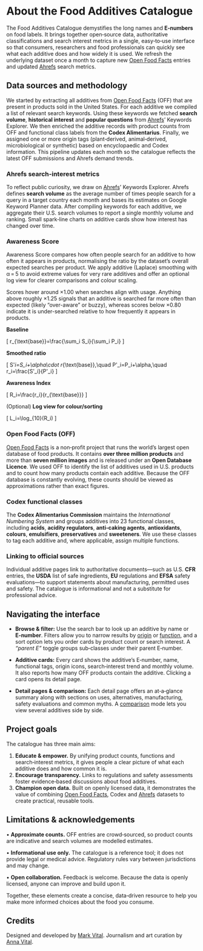 # About the Food Additives Catalogue

The Food Additives Catalogue demystifies the long names and **E‑numbers** on food labels. It brings together open‑source data, authoritative classifications and search interest metrics in a single, easy‑to‑use interface so that consumers, researchers and food professionals can quickly see what each additive does and how widely it is used. We refresh the underlying dataset once a month to capture new [Open Food Facts](https://world.openfoodfacts.org/) entries and updated [Ahrefs](https://ahrefs.com/) search metrics.

## Data sources and methodology

We started by extracting all additives from [Open Food Facts](https://world.openfoodfacts.org/) (OFF) that are present in products sold in the United States. For each additive we compiled a list of relevant search keywords. Using these keywords we fetched **search volume**, **historical interest** and **popular questions** from [Ahrefs](https://ahrefs.com/)’ Keywords Explorer. We then enriched the additive records with product counts from OFF and functional class labels from the **Codex Alimentarius**. Finally, we assigned one or more origin tags (plant‑derived, animal‑derived, microbiological or synthetic) based on encyclopaedic and Codex information. This pipeline updates each month so the catalogue reflects the latest OFF submissions and Ahrefs demand trends.

### Ahrefs search‑interest metrics

To reflect public curiosity, we draw on [Ahrefs](https://ahrefs.com/)’ Keywords Explorer. Ahrefs defines **search volume** as the average number of times people search for a query in a target country each month and bases its estimates on Google Keyword Planner data. After compiling keywords for each additive, we aggregate their U.S. search volumes to report a single monthly volume and ranking. Small spark‑line charts on additive cards show how interest has changed over time.

<a id="awareness_score"></a>
### Awareness Score

Awareness Score compares how often people search for an additive to how often it appears in products, normalising the ratio by the dataset’s overall expected searches per product. We apply additive (Laplace) smoothing with α = 5 to avoid extreme values for very rare additives and offer an optional log view for clearer comparisons and colour scaling.

Scores hover around ×1.00 when searches align with usage. Anything above roughly ×1.25 signals that an additive is searched far more often than expected (likely “over-aware” or buzzy), whereas scores below ×0.80 indicate it is under-searched relative to how frequently it appears in products.

**Baseline**

\[
r_{\text{base}}=\frac{\sum_i S_i}{\sum_i P_i}
\]

**Smoothed ratio**

\[
S'_i=S_i+\alpha\cdot r_{\text{base}},\quad P'_i=P_i+\alpha,\quad r_i=\frac{S'_i}{P'_i}
\]

**Awareness Index**

\[
R_i=\frac{r_i}{r_{\text{base}}}
\]

(Optional) **Log view for colour/sorting**

\[
L_i=\log_{10}(R_i)
\]

### Open Food Facts (OFF)

[Open Food Facts](https://world.openfoodfacts.org/) is a non‑profit project that runs the world’s largest open database of food products. It contains **over three million products** and more than **seven million images** and is released under an **Open Database Licence**. We used OFF to identify the list of additives used in U.S. products and to count how many products contain each additive. Because the OFF database is constantly evolving, these counts should be viewed as approximations rather than exact figures.

### Codex functional classes

The **Codex Alimentarius Commission** maintains the *International Numbering System* and groups additives into 23 functional classes, including **acids**, **acidity regulators**, **anti‑caking agents**, **antioxidants**, **colours**, **emulsifiers**, **preservatives** and **sweeteners**. We use these classes to tag each additive and, where applicable, assign multiple functions.

### Linking to official sources

Individual additive pages link to authoritative documents—such as U.S. **CFR** entries, the **USDA** list of safe ingredients, **EU** regulations and **EFSA** safety evaluations—to support statements about manufacturing, permitted uses and safety. The catalogue is informational and not a substitute for professional advice.

## Navigating the interface

- **Browse & filter:** Use the search bar to look up an additive by name or **E‑number**. Filters allow you to narrow results by [origin](/origin) or [function](/function), and a sort option lets you order cards by product count or search interest. A *“parent E”* toggle groups sub‑classes under their parent E‑number.

- **Additive cards:** Every card shows the additive’s E‑number, name, functional tags, origin icons, search‑interest trend and monthly volume. It also reports how many OFF products contain the additive. Clicking a card opens its detail page.

- **Detail pages & comparison:** Each detail page offers an at‑a‑glance summary along with sections on uses, alternatives, manufacturing, safety evaluations and common myths. A [comparison](/compare) mode lets you view several additives side by side.

## Project goals

The catalogue has three main aims:

1. **Educate & empower.** By unifying product counts, functions and search‑interest metrics, it gives people a clear picture of what each additive does and how common it is.
2. **Encourage transparency.** Links to regulations and safety assessments foster evidence‑based discussions about food additives.
3. **Champion open data.** Built on openly licensed data, it demonstrates the value of combining [Open Food Facts](https://world.openfoodfacts.org/), Codex and [Ahrefs](https://ahrefs.com/) datasets to create practical, reusable tools.

## Limitations & acknowledgements

• **Approximate counts.** OFF entries are crowd‑sourced, so product counts are indicative and search volumes are modelled estimates.

• **Informational use only.** The catalogue is a reference tool; it does not provide legal or medical advice. Regulatory rules vary between jurisdictions and may change.

• **Open collaboration.** Feedback is welcome. Because the data is openly licensed, anyone can improve and build upon it.

Together, these elements create a concise, data‑driven resource to help you make more informed choices about the food you consume.

## Credits

Designed and developed by [Mark Vital](http://linktr.ee/markvital). Journalism and art curation by [Anna Vital](http://linktr.ee/annavitals).
